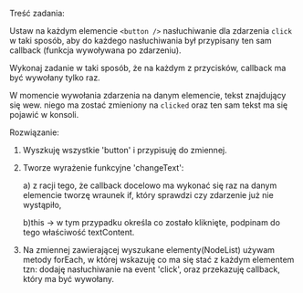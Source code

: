 Treść zadania:

Ustaw na każdym elemencie `<button />` nasłuchiwanie dla zdarzenia `click` w taki sposób, aby do każdego nasłuchiwania był przypisany ten sam callback (funkcja wywoływana po zdarzeniu).

Wykonaj zadanie w taki sposób, że na każdym z przycisków, callback ma być wywołany tylko raz.

W momencie wywołania zdarzenia na danym elemencie, tekst znajdujący się wew. niego ma zostać zmieniony na `clicked` oraz ten sam tekst ma się pojawić w konsoli.


Rozwiązanie:

1. Wyszkuję wszystkie 'button' i przypisuję do zmiennej.

2. Tworze wyrażenie funkcyjne 'changeText':

    a) z racji tego, że callback docelowo ma wykonać się raz na danym elemencie tworzę wraunek if, który sprawdzi czy zdarzenie już nie wystąpiło,

    b)this -> w tym przypadku określa co zostało kliknięte, podpinam do tego właściwość textContent.

3. Na zmiennej zawierającej wyszukane elementy(NodeList) używam metody forEach, w której wskazuję co ma się stać z każdym elementem tzn: dodaję nasłuchiwanie na event 'click', oraz przekazuję callback, który ma być wywołany.